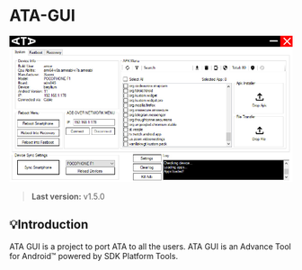 # ATA-GUI

<img src="Resources/interface.jpg">

> **Last version:**  v1.5.0

## 💡Introduction
ATA GUI is a project to port ATA to all the users. ATA GUI is an Advance Tool for Android™ powered by SDK Platform Tools. 

